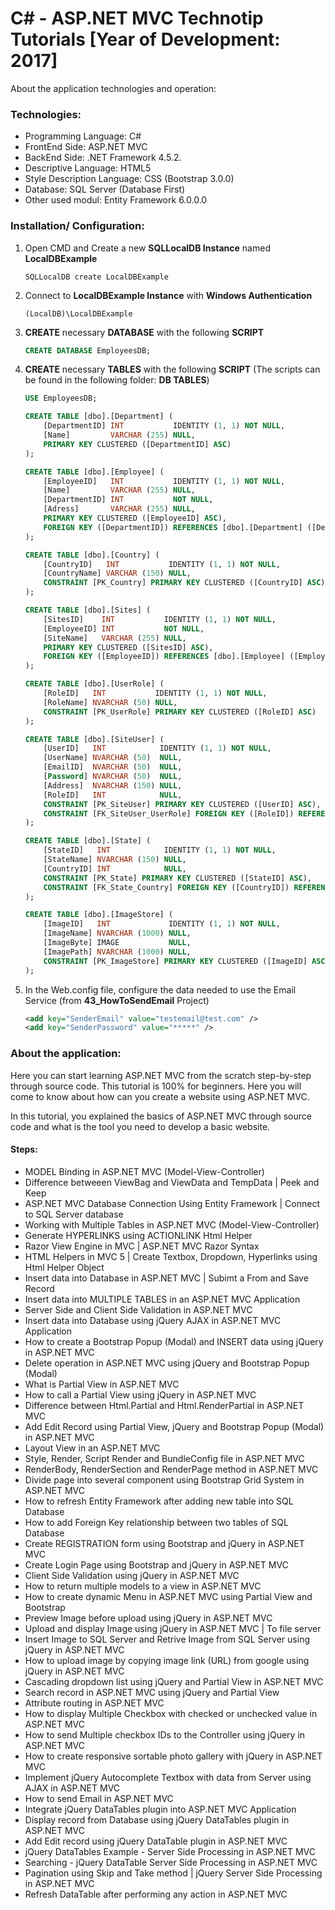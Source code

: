 # C# - ASP.NET MVC Technotip Tutorials [Year of Development: 2017]

About the application technologies and operation:

### Technologies:
- Programming Language: C#
- FrontEnd Side: ASP.NET MVC
- BackEnd Side: .NET Framework 4.5.2.
- Descriptive Language: HTML5
- Style Description Language: CSS (Bootstrap 3.0.0)
- Database: SQL Server (Database First)
- Other used modul: Entity Framework 6.0.0.0

### Installation/ Configuration:

1. Open CMD and Create a new **SQLLocalDB Instance** named **LocalDBExample**

   ```
   SQLLocalDB create LocalDBExample
   ```

2. Connect to **LocalDBExample Instance** with **Windows Authentication**

   ```
   (LocalDB)\LocalDBExample
   ```
   
3. **CREATE** necessary **DATABASE** with the following **SCRIPT**

   ```SQL
   CREATE DATABASE EmployeesDB;
   ```
   
4. **CREATE** necessary **TABLES** with the following **SCRIPT** (The scripts can be found in the following folder: **DB TABLES**)

   ```SQL
   USE EmployeesDB;

   CREATE TABLE [dbo].[Department] (
       [DepartmentID] INT           IDENTITY (1, 1) NOT NULL,
       [Name]         VARCHAR (255) NULL,
       PRIMARY KEY CLUSTERED ([DepartmentID] ASC)
   );

   CREATE TABLE [dbo].[Employee] (
       [EmployeeID]   INT           IDENTITY (1, 1) NOT NULL,
       [Name]         VARCHAR (255) NULL,
       [DepartmentID] INT           NOT NULL,
       [Adress]       VARCHAR (255) NULL,
       PRIMARY KEY CLUSTERED ([EmployeeID] ASC),
       FOREIGN KEY ([DepartmentID]) REFERENCES [dbo].[Department] ([DepartmentID])
   );

   CREATE TABLE [dbo].[Country] (
       [CountryID]   INT           IDENTITY (1, 1) NOT NULL,
       [CountryName] VARCHAR (150) NULL,
       CONSTRAINT [PK_Country] PRIMARY KEY CLUSTERED ([CountryID] ASC)
   );

   CREATE TABLE [dbo].[Sites] (
       [SitesID]    INT           IDENTITY (1, 1) NOT NULL,
       [EmployeeID] INT           NOT NULL,
       [SiteName]   VARCHAR (255) NULL,
       PRIMARY KEY CLUSTERED ([SitesID] ASC),
       FOREIGN KEY ([EmployeeID]) REFERENCES [dbo].[Employee] ([EmployeeID])
   );

   CREATE TABLE [dbo].[UserRole] (
       [RoleID]   INT           IDENTITY (1, 1) NOT NULL,
       [RoleName] NVARCHAR (50) NULL,
       CONSTRAINT [PK_UserRole] PRIMARY KEY CLUSTERED ([RoleID] ASC)
   );

   CREATE TABLE [dbo].[SiteUser] (
       [UserID]   INT            IDENTITY (1, 1) NOT NULL,
       [UserName] NVARCHAR (50)  NULL,
       [EmailID]  NVARCHAR (50)  NULL,
       [Password] NVARCHAR (50)  NULL,
       [Address]  NVARCHAR (150) NULL,
       [RoleID]   INT            NULL,
       CONSTRAINT [PK_SiteUser] PRIMARY KEY CLUSTERED ([UserID] ASC),
       CONSTRAINT [FK_SiteUser_UserRole] FOREIGN KEY ([RoleID]) REFERENCES [dbo].[UserRole] ([RoleID])
   );

   CREATE TABLE [dbo].[State] (
       [StateID]   INT            IDENTITY (1, 1) NOT NULL,
       [StateName] NVARCHAR (150) NULL,
       [CountryID] INT            NULL,
       CONSTRAINT [PK_State] PRIMARY KEY CLUSTERED ([StateID] ASC),
       CONSTRAINT [FK_State_Country] FOREIGN KEY ([CountryID]) REFERENCES [dbo].[Country] ([CountryID])
   );

   CREATE TABLE [dbo].[ImageStore] (
       [ImageID]   INT             IDENTITY (1, 1) NOT NULL,
       [ImageName] NVARCHAR (1000) NULL,
       [ImageByte] IMAGE           NULL,
       [ImagePath] NVARCHAR (1000) NULL,
       CONSTRAINT [PK_ImageStore] PRIMARY KEY CLUSTERED ([ImageID] ASC)
   );
   ```
   
5. In the Web.config file, configure the data needed to use the Email Service (from **43_HowToSendEmail** Project)

   ```XML
   <add key="SenderEmail" value="testemail@test.com" />
   <add key="SenderPassword" value="*****" />
   ```
  
### About the application:

Here you can start learning ASP.NET MVC from the scratch step-by-step through source code. This tutorial is 100% for beginners. Here you will come to know about how can you create a website using ASP.NET MVC.

In this tutorial, you explained the basics of ASP.NET MVC through source code and what is the tool you need to develop a basic website.

#### Steps:
- MODEL Binding in ASP.NET MVC (Model-View-Controller)
- Difference betweeen ViewBag and ViewData and TempData | Peek and Keep
- ASP.NET MVC Database Connection Using Entity Framework | Connect to SQL Server database
- Working with Multiple Tables in ASP.NET MVC (Model-View-Controller)
- Generate HYPERLINKS using ACTIONLINK Html Helper
- Razor View Engine in MVC | ASP.NET MVC Razor Syntax
- HTML Helpers in MVC 5 | Create Textbox, Dropdown, Hyperlinks using Html Helper Object
- Insert data into Database in ASP.NET MVC | Subimt a From and Save Record
- Insert data into MULTIPLE TABLES in an ASP.NET MVC Application
- Server Side and Client Side Validation in ASP.NET MVC
- Insert data into Database using jQuery AJAX in ASP.NET MVC Application
- How to create a Bootstrap Popup (Modal) and INSERT data using jQuery in ASP.NET MVC
- Delete operation in ASP.NET MVC using jQuery and Bootstrap Popup (Modal)
- What is Partial View in ASP.NET MVC 
- How to call a Partial View using jQuery in ASP.NET MVC
- Difference between Html.Partial and Html.RenderPartial in ASP.NET MVC
- Add Edit Record using Partial View, jQuery and Bootstrap Popup (Modal) in ASP.NET MVC
- Layout View in an ASP.NET MVC
- Style, Render, Script Render and BundleConfig file in ASP.NET MVC
- RenderBody, RenderSection and RenderPage method in ASP.NET MVC
- Divide page into several component using Bootstrap Grid System in ASP.NET MVC
- How to refresh Entity Framework after adding new table into SQL Database
- How to add Foreign Key relationship between two tables of SQL Database
- Create REGISTRATION form using Bootstrap and jQuery in ASP.NET MVC
- Create Login Page using Bootstrap and jQuery in ASP.NET MVC
- Client Side Validation using jQuery in ASP.NET MVC
- How to return multiple models to a view in ASP.NET MVC
- How to create dynamic Menu in ASP.NET MVC using Partial View and Bootstrap
- Preview Image before upload using jQuery in ASP.NET MVC
- Upload and display Image using jQuery in ASP.NET MVC | To file server
- Insert Image to SQL Server and Retrive Image from SQL Server using jQuery in ASP.NET MVC
- How to upload image by copying image link (URL) from google using jQuery in ASP.NET MVC
- Cascading dropdown list using jQuery and Partial View in ASP.NET MVC
- Search record in ASP.NET MVC using jQuery and Partial View
- Attribute routing in ASP.NET MVC
- How to display Multiple Checkbox with checked or unchecked value in ASP.NET MVC
- How to send Multiple checkbox IDs to the Controller using jQuery in ASP.NET MVC
- How to create responsive sortable photo gallery with jQuery in ASP.NET MVC
- Implement jQuery Autocomplete Textbox with data from Server using AJAX in ASP.NET MVC
- How to send Email in ASP.NET MVC
- Integrate jQuery DataTables plugin into ASP.NET MVC Application
- Display record from Database using jQuery DataTables plugin in ASP.NET MVC
- Add Edit record using jQuery DataTable plugin in ASP.NET MVC
- jQuery DataTables Example - Server Side Processing in ASP.NET MVC
- Searching - jQuery DataTable Server Side Processing in ASP.NET MVC
- Pagination using Skip and Take method | jQuery Server Side Processing in ASP.NET MVC
- Refresh DataTable after performing any action in ASP.NET MVC
